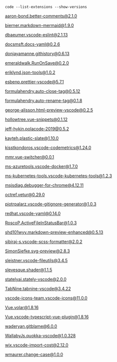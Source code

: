 ```console
code --list-extensions --show-versions
```

aaron-bond.better-comments@2.1.0

bierner.markdown-mermaid@1.9.0

dbaeumer.vscode-eslint@2.1.13

docsmsft.docs-yaml@0.2.6

donjayamanne.githistory@0.6.13

emeraldwalk.RunOnSave@0.2.0

eriklynd.json-tools@1.0.2

esbenp.prettier-vscode@5.7.1

formulahendry.auto-close-tag@0.5.12

formulahendry.auto-rename-tag@0.1.8

george-alisson.html-preview-vscode@0.2.5

hollowtree.vue-snippets@0.1.12

jeff-hykin.polacode-2019@0.5.2

kayteh.plastic-slate@1.10.0

kisstkondoros.vscode-codemetrics@1.24.0

mmr.vue-switcher@0.0.1

ms-azuretools.vscode-docker@1.7.0

ms-kubernetes-tools.vscode-kubernetes-tools@1.2.3

msjsdiag.debugger-for-chrome@4.12.11

octref.vetur@0.29.0

piotrpalarz.vscode-gitignore-generator@1.0.3

redhat.vscode-yaml@0.14.0

RoscoP.ActiveFileInStatusBar@1.0.3

shd101wyy.markdown-preview-enhanced@0.5.13

sibiraj-s.vscode-scss-formatter@2.0.2

SimonSiefke.svg-preview@2.8.3

sleistner.vscode-fileutils@3.4.5

slevesque.shader@1.1.5

statelyai.stately-vscode@2.0.0

TabNine.tabnine-vscode@3.4.22

vscode-icons-team.vscode-icons@11.0.0

Vue.volar@1.8.16

Vue.vscode-typescript-vue-plugin@1.8.16

waderyan.gitblame@6.0.0

WallabyJs.quokka-vscode@1.0.328

wix.vscode-import-cost@2.12.0

wmaurer.change-case@1.0.0



